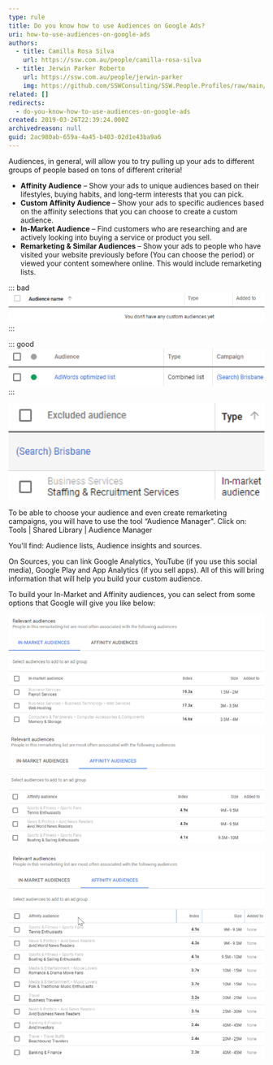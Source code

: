 ```yaml
---
type: rule
title: Do you know how to use Audiences on Google Ads?
uri: how-to-use-audiences-on-google-ads
authors:
  - title: Camilla Rosa Silva
    url: https://ssw.com.au/people/camilla-rosa-silva
  - title: Jerwin Parker Roberto
    url: https://ssw.com.au/people/jerwin-parker
    img: https://github.com/SSWConsulting/SSW.People.Profiles/raw/main/Jerwin-Parker/Images/Jerwin-Parker-Profile.jpg
related: []
redirects:
  - do-you-know-how-to-use-audiences-on-google-ads
created: 2019-03-26T22:39:24.000Z
archivedreason: null
guid: 2ac980ab-659a-4a45-b403-02d1e43ba9a6
---
```

Audiences, in general, will allow you to try pulling up your ads to different groups of people based on tons of different criteria!

<!--endintro-->

* **Affinity Audience** – Show your ads to unique audiences based on their lifestyles, buying habits, and long-term interests that you can pick.
* **Custom Affinity Audience** – Show your ads to specific audiences based on the affinity selections that you can choose to create a custom audience.
* **In-Market Audience** – Find customers who are researching and are actively looking into buying a service or product you sell.
* **Remarketing & Similar Audiences** – Show your ads to people who have visited your website previously before (You can choose the period) or viewed your content somewhere online. This would include remarketing lists.

::: bad\
![Figure: Bad Example – No audiences were set up yet](/rules/how-to-use-audiences-on-google-ads/audience-1.png)\
:::

::: good\
![Figure: Good Example – Add specific audiences and increase the engagement on your campaigns with your target audience](/rules/how-to-use-audiences-on-google-ads/audience-2.png)\
:::

![Figure: Find your excluded audience so you won't waste any money for useless clicks](/rules/how-to-use-audiences-on-google-ads/audience-3.png)

To be able to choose your audience and even create remarketing campaigns, you will have to use the tool “Audience Manager". Click on: Tools | Shared Library | Audience Manager

You'll find: Audience lists, Audience insights and sources.

On Sources, you can link Google Analytics, YouTube (if you use this social media), Google Play and App Analytics (if you sell apps). All of this will bring information that will help you build your custom audience.

To build your In-Market and Affinity audiences, you can select from some options that Google will give you like below:

![Figure: In-Market audiences that might be your right target](/rules/how-to-use-audiences-on-google-ads/audience-4.png)

![Figure: Affinity audiences suggestions from Google](/rules/how-to-use-audiences-on-google-ads/audience-5.png)

![](/rules/how-to-use-audiences-on-google-ads/audience-6.png)
